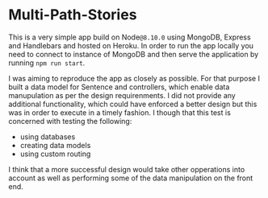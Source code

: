 # Multi-Path-Stories

This is a very simple app build on Node`@8.10.0` using MongoDB, Express and Handlebars and hosted on Heroku. In order to run the app locally you need to connect to instance of MongoDB and then serve the application by running `npm run start`.

I was aiming to reproduce the app as closely as possible. For that purpose I built a data model for Sentence and controllers, which enable data manupulation as per the design requirenments. I did not provide any additional functionality, which could have enforced a better design but this was in order to execute in a timely fashion. I though that this test is concerned with testing the following:

- using databases
- creating data models
- using custom routing

I think that a more successful design would take other opperations into account as well as performing some of the data manipulation on the front end.


